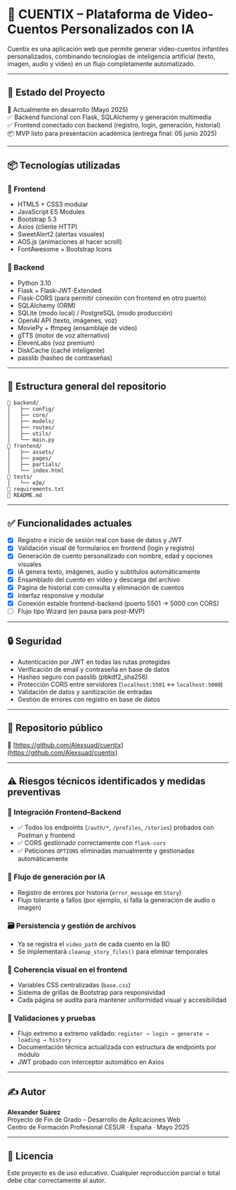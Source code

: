 # 🧠 CUENTIX – Plataforma de Video-Cuentos Personalizados con IA

Cuentix es una aplicación web que permite generar video-cuentos infantiles personalizados, combinando tecnologías de inteligencia artificial (texto, imagen, audio y video) en un flujo completamente automatizado.

---

## 🚀 Estado del Proyecto

🔧 Actualmente en desarrollo (Mayo 2025)  
✅ Backend funcional con Flask, SQLAlchemy y generación multimedia  
✅ Frontend conectado con backend (registro, login, generación, historial)  
📦 MVP listo para presentación académica (entrega final: 05 junio 2025)

---

## 📦 Tecnologías utilizadas

### 🔹 Frontend

- HTML5 + CSS3 modular
- JavaScript ES Modules
- Bootstrap 5.3
- Axios (cliente HTTP)
- SweetAlert2 (alertas visuales)
- AOS.js (animaciones al hacer scroll)
- FontAwesome + Bootstrap Icons

### 🔹 Backend

- Python 3.10
- Flask + Flask-JWT-Extended
- Flask-CORS (para permitir conexión con frontend en otro puerto)
- SQLAlchemy (ORM)
- SQLite (modo local) / PostgreSQL (modo producción)
- OpenAI API (texto, imágenes, voz)
- MoviePy + ffmpeg (ensamblaje de video)
- gTTS (motor de voz alternativo)
- ElevenLabs (voz premium)
- DiskCache (caché inteligente)
- passlib (hasheo de contraseñas)

---

## 🧱 Estructura general del repositorio

```
📁 backend/
│   ├── config/
│   ├── core/
│   ├── models/
│   ├── routes/
│   ├── utils/
│   └── main.py
📁 frontend/
│   ├── assets/
│   ├── pages/
│   ├── partials/
│   └── index.html
📁 tests/
│   └── e2e/
📄 requirements.txt
📄 README.md
```

---

## ✅ Funcionalidades actuales

- [x] Registro e inicio de sesión real con base de datos y JWT
- [x] Validación visual de formularios en frontend (login y registro)
- [x] Generación de cuento personalizado con nombre, edad y opciones visuales
- [x] IA genera texto, imágenes, audio y subtítulos automáticamente
- [x] Ensamblado del cuento en video y descarga del archivo
- [x] Página de historial con consulta y eliminación de cuentos
- [x] Interfaz responsive y modular
- [x] Conexión estable frontend-backend (puerto 5501 → 5000 con CORS)
- [ ] Flujo tipo Wizard (en pausa para post-MVP)

---

## 🔒 Seguridad

- Autenticación por JWT en todas las rutas protegidas
- Verificación de email y contraseña en base de datos
- Hasheo seguro con passlib (pbkdf2_sha256)
- Protección CORS entre servidores (`localhost:5501` ↔ `localhost:5000`)
- Validación de datos y sanitización de entradas
- Gestión de errores con registro en base de datos

---

## 📎 Repositorio público

🔗 [https://github.com/Alexsuad/cuentix](https://github.com/Alexsuad/cuentix)

---

## ⚠️ Riesgos técnicos identificados y medidas preventivas

### 🔌 Integración Frontend–Backend

- ✅ Todos los endpoints (`/auth/*`, `/profiles`, `/stories`) probados con Postman y frontend
- ✅ CORS gestionado correctamente con `flask-cors`
- ✅ Peticiones `OPTIONS` eliminadas manualmente y gestionadas automáticamente

### 🧠 Flujo de generación por IA

- Registro de errores por historia (`error_message` en `Story`)
- Flujo tolerante a fallos (por ejemplo, si falla la generación de audio o imagen)

### 🗃️ Persistencia y gestión de archivos

- Ya se registra el `video_path` de cada cuento en la BD
- Se implementará `cleanup_story_files()` para eliminar temporales

### 🎨 Coherencia visual en el frontend

- Variables CSS centralizadas (`base.css`)
- Sistema de grillas de Bootstrap para responsividad
- Cada página se audita para mantener uniformidad visual y accesibilidad

### 🧪 Validaciones y pruebas

- Flujo extremo a extremo validado: `register → login → generate → loading → history`
- Documentación técnica actualizada con estructura de endpoints por módulo
- JWT probado con interceptor automático en Axios

---

## ✍️ Autor

**Alexander Suárez**  
Proyecto de Fin de Grado – Desarrollo de Aplicaciones Web  
Centro de Formación Profesional CESUR · España · Mayo 2025

---

## 📄 Licencia

Este proyecto es de uso educativo. Cualquier reproducción parcial o total debe citar correctamente al autor.
